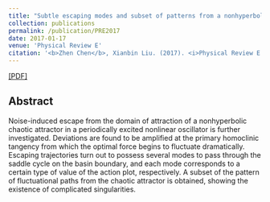 ```yaml
---
title: "Subtle escaping modes and subset of patterns from a nonhyperbolic chaotic attractor"
collection: publications
permalink: /publication/PRE2017
date: 2017-01-17
venue: 'Physical Review E'
citation: '<b>Zhen Chen</b>, Xianbin Liu. (2017). <i>Physical Review E </i>, 95(1), 012208.'
---
```



[[PDF]](http://MAGICzhen.github.io/files/PRE2017.pdf)

## Abstract
Noise-induced escape from the domain of attraction of a nonhyperbolic chaotic attractor in a periodically excited nonlinear oscillator is further investigated. Deviations are found to be amplified at the primary homoclinic tangency from which the optimal force begins to fluctuate dramatically. Escaping trajectories turn out to possess several modes to pass through the saddle cycle on the basin boundary, and each mode corresponds to a certain type of value of the action plot, respectively. A subset of the pattern of fluctuational paths from the chaotic attractor is obtained, showing the existence of complicated singularities.
